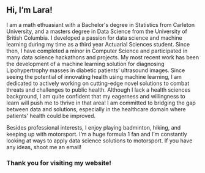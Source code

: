 ## Hi, I’m Lara!

I am a math ethuasiant with a Bachelor's degree in Statistics from Carleton University, and a masters degree in Data Science from the University of British Columbia. I developed a passion for data science and machine learning during my time as a third year Actuarial Sciences student. Since then, I have completed a minor in Computer Science and participated in many data science hackathons and projects. 
My most recent work has been the development of a machine learning solution for diagnosing Lipohypertrophy masses in diabetic patients’ ultrasound images. Since seeing the potential of innovating health using machine learning, I am dedicated to actively working on cutting-edge novel solutions to combat threats and challenges to public health. Although I lack a health sciences background, I am quite confident that my eagerness and willingness to learn will push me to thrive in that area! I am committed to bridging the gap between data and solutions, especially in the healthcare domain where patients' health could be improved.  

Besides professional interests, I enjoy playing badminton, hiking, and keeping up with motorsport. I’m a huge formula 1 fan and I’m constantly looking at ways to apply data science solutions to motorsport. If you have any ideas, shoot me an email!

### Thank you for visiting my website!

